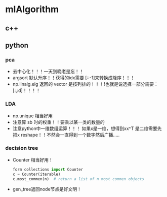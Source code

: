 # mlAlgorithm
## c++

## python
### pca
* 去中心化！！！一天到晚老是忘！！
* argsort 默认升序！！获得的idx需要 [::-1]来转换成降序！！！
* np.linalg.eig 返回的 vector 是按列排的！！！!也就是说选择一部分需要：[:,:d]！！！！

### LDA
* np.unique 相当好用
* 注意算 sb 时的权重！！要乘以某一类的数量的
* 注意python中一维数组运算！！！ 如果x是一维，想得到xx^T 是二维需要先把x reshape！！不然会一直得到一个数字然后广播.....

### decision tree
* Counter 相当好用！
  ```python
  form collections import Counter
  c = Counter(iterable)
  c.most_commen(n)  # return a list of n most commen objects
  ```

* gen_tree返回node节点是好文明！